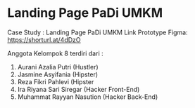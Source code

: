 # Landing Page PaDi UMKM

Case Study : Landing Page PaDi UMKM
Link Prototype Figma: https://shorturl.at/4dDzO

Anggota Kelompok 8 terdiri dari :
1. Aurani Azalia Putri (Hustler)
2. Jasmine Asyifania (Hipster)
3. Reza Fikri Pahlevi (Hipster
4. Ira Riyana Sari Siregar (Hacker Front-End)
5. Muhammat Rayyan Nasution (Hacker Back-End)
